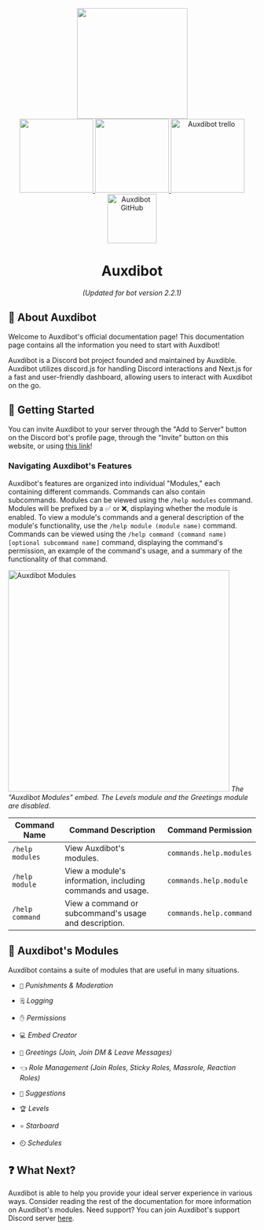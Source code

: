 <div id="header" align="center">
  <img src="https://bot.auxdible.me/logo.png" width=225/>
  <div class="badges">
      <div class="row">
         <a href="https://discord.gg/tnsFW9CQEn">
            <img src="https://img.shields.io/badge/Auxdibot%20Discord-7289DA?style=for-the-badge&logo=discord&logoColor=white" width=150/>
         </a>
         <a href="https://discord.com/oauth2/authorize?client_id=776496457867591711&scope=bot&permissions=329035279606">
            <img src="https://img.shields.io/badge/Invite%20Auxdibot-7289DA?style=for-the-badge&logo=discord&logoColor=white" width=150/>
         </a>
         <a href="https://trello.com/b/5lSIUz50/auxdibot">
            <img src="https://img.shields.io/badge/Auxdibot%20Trello-007AC0?style=for-the-badge&logo=trello&logoColor=white" alt="Auxdibot trello" width=150/>
         </a>
      </div>
      <div class="row">
      <a href="https://github.com/auxdibot">
            <img src="https://img.shields.io/badge/GitHub-000000?style=for-the-badge&logo=GitHub&logoColor=white" alt="Auxdibot GitHub" width=100/>
      </a>
      </div>
    </div>
  <h1 id="welcome">Auxdibot</h1>
  <em>(Updated for bot version 2.2.1)</em>
</div>

## 👋 About Auxdibot

Welcome to Auxdibot's official documentation page! This documentation page contains all the information you need to start with Auxdibot!

Auxdibot is a Discord bot project founded and maintained by Auxdible. Auxdibot utilizes discord.js for handling Discord interactions and Next.js for a fast and user-friendly dashboard, allowing users to interact with Auxdibot on the go.

## 🔨 Getting Started

You can invite Auxdibot to your server through the "Add to Server" button on the Discord bot's profile page, through the "Invite" button on this website, or using [this link](https://discord.com/oauth2/authorize?client_id=1099157101978329138&scope=bot&permissions=8)!

### Navigating Auxdibot's Features

Auxdibot's features are organized into individual "Modules," each containing different commands. Commands can also contain subcommands. Modules can be viewed using the `/help modules` command. Modules will be prefixed by a ✅ or ❌, displaying whether the module is enabled. To view a module's commands and a general description of the module's functionality, use the `/help module (module name)` command. Commands can be viewed using the `/help command (command name) [optional subcommand name]` command, displaying the command's permission, an example of the command's usage, and a summary of the functionality of that command.

<p class="image">
<img alt="Auxdibot Modules" src="/docs/_assets/help_modules.png" width=450/>
<em>The "Auxdibot Modules" embed. The Levels module and the Greetings module are disabled.</em>
</p>

| Command Name  | Command Description | Command Permission |
| ------------- | ------------------- | ------------------ |
| `/help modules`| View Auxdibot's modules. | `commands.help.modules` |
| `/help module` | View a module's information, including commands and usage. | `commands.help.module` |
| `/help command`| View a command or subcommand's usage and description. | `commands.help.command` |

## 📁 Auxdibot's Modules

Auxdibot contains a suite of modules that are useful in many situations.

* `🔨` *Punishments & Moderation*

* `🗒️` *Logging*

* `✋` *Permissions*

* `💻` *Embed Creator*

* `👋` *Greetings (Join, Join DM & Leave Messages)*

* `👈` *Role Management (Join Roles, Sticky Roles, Massrole, Reaction Roles)*

* `🔺` *Suggestions*

* `🏆` *Levels*

* `⭐` *Starboard*

* `⏲️` *Schedules*

## ❓ What Next?

Auxdibot is able to help you provide your ideal server experience in various ways. Consider reading the rest of the documentation for more information on Auxdibot's modules. Need support? You can join Auxdibot's support Discord server [here](https://discord.gg/tnsFW9CQEn).